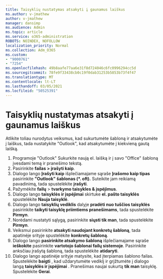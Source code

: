 ```yaml
---
title: Taisyklių nustatymas atsakyti į gaunamus laiškus
ms.author: v-jmathew
author: v-jmathew
manager: dansimp
ms.audience: Admin
ms.topic: article
ms.service: o365-administration
ROBOTS: NOINDEX, NOFOLLOW
localization_priority: Normal
ms.collection: Adm_O365
ms.custom:
- "9000761"
- "7254"
ms.openlocfilehash: 49b8aafe77aa6e31f8d724046c6fc0996294cc5d
ms.sourcegitcommit: 78fe9f33438cb0c19f0dab31253b5853b73f4f47
ms.translationtype: MT
ms.contentlocale: lt-LT
ms.lasthandoff: 03/05/2021
ms.locfileid: "50525391"
---
```

# <a name="set-up-rules-to-reply-to-incoming-emails"></a>Taisyklių nustatymas atsakyti į gaunamus laiškus

Atlikite toliau nurodytus veiksmus, kad sukurtumėte šabloną ir atsakytumėte į laiškus, tada nustatykite "Outlook", kad atsakytumėte į kiekvieną gautą laišką.

1. Programoje "Outlook" Sukurkite naują el. laišką ir į savo "Office" šabloną įvesdami temą ir pranešimo tekstą.
2. Pasirinkite **failas > įrašyti kaip**.
3. Dialogo lango **Įrašyti kaip** išplečiamajame sąraše **Įrašomo kaip tipas** pasirinkite **"Outlook" šablonas (*. oft).** Suteikite jam reikiamą pavadinimą, tada spustelėkite **įrašyti**.
4. Pažymėkite **failų**  >  **tvarkymo taisykles & įspėjimus**.
5. Dialogo lango **taisyklės ir įspėjimai** skirtuke **el. pašto taisyklės** spustelėkite **Nauja taisyklė**.
6. Dialogo lango **taisyklių vediklis** dalyje **pradėti nuo tuščios taisyklės** pasirinkite **taikyti taisyklę priimtiems pranešimams**, tada spustelėkite **Pirmyn**.
7. Norėdami nustatyti sąlygą, pasirinkite **siųsti tik man**, tada spustelėkite **Pirmyn**.
8. Veiksmui pasirinkite **atsakyti naudojant konkretų šabloną**, tada apatinėje srityje spustelėkite **konkretų šabloną**.
9. Dialogo lango **pasirinkite atsakymo šabloną** išplečiamajame sąraše **ieškokite** pasirinkite **vartotojo šablonai failų sistemoje**. Pasirinkite anksčiau įrašytą šabloną, tada spustelėkite **atidaryti**.
10. Dialogo lango apatinėje srityje matysite, kad įterpiamas šablono failas. Spustelėkite **baigti** , kad uždarytumėte vediklį ir grįžtumėte į dialogo langą **taisyklės ir įspėjimai** . Pranešimas naujai sukurtą **tik man** taisyklę. Spustelėkite **Gerai**.
